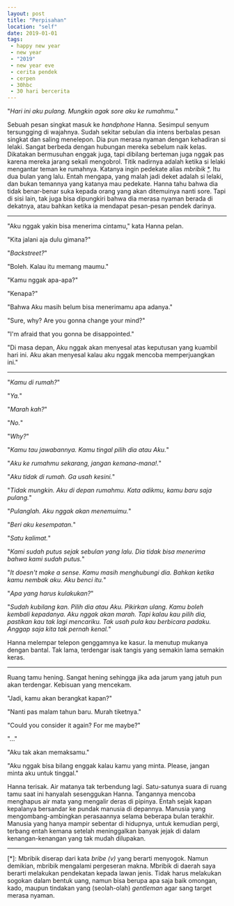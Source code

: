 ```yaml
---
layout: post
title: "Perpisahan"
location: "self"
date: 2019-01-01
tags:
 - happy new year
 - new year
 - "2019"
 - new year eve
 - cerita pendek
 - cerpen
 - 30hbc
 - 30 hari bercerita
---
```


"_Hari ini aku pulang. Mungkin agak sore aku ke rumahmu._"

Sebuah pesan singkat masuk ke _handphone_ Hanna. Sesimpul senyum tersungging di wajahnya. Sudah sekitar sebulan dia intens berbalas pesan singkat dan saling menelepon. Dia pun merasa nyaman dengan kehadiran si lelaki. Sangat berbeda dengan hubungan mereka sebelum naik kelas. Dikatakan bermusuhan enggak juga, tapi dibilang berteman juga nggak pas karena mereka jarang sekali mengobrol. Titik nadirnya adalah ketika si lelaki mengantar teman ke rumahnya. Katanya ingin pedekate alias _mbribik_ [\*](\*). Itu dua bulan yang lalu. Entah mengapa, yang malah jadi deket adalah si lelaki, dan bukan temannya yang katanya mau pedekate. Hanna tahu bahwa dia tidak benar-benar suka kepada orang yang akan ditemuinya nanti sore. Tapi di sisi lain, tak juga bisa dipungkiri bahwa dia merasa nyaman berada di dekatnya, atau bahkan ketika ia mendapat pesan-pesan pendek darinya.

-------------------

"Aku nggak yakin bisa menerima cintamu," kata Hanna pelan.

"Kita jalani aja dulu gimana?"

"_Backstreet?_"

"Boleh. Kalau itu memang maumu."

"Kamu nggak apa-apa?"

"Kenapa?"

"Bahwa Aku masih belum bisa menerimamu apa adanya."

"Sure, why? Are you gonna change your mind?"

"I'm afraid that you gonna be disappointed."

"Di masa depan, Aku nggak akan menyesal atas keputusan yang kuambil hari ini. Aku akan menyesal kalau aku nggak mencoba memperjuangkan ini."

-----------------------

"_Kamu di rumah?_"

"_Ya._"

"_Marah kah?_"

"_No._"

"_Why?_"

"_Kamu tau jawabannya. Kamu tingal pilih dia atau Aku._"

"_Aku ke rumahmu sekarang, jangan kemana-mana!._"

"_Aku tidak di rumah. Ga usah kesini._"

"_Tidak mungkin. Aku di depan rumahmu. Kata adikmu, kamu baru saja pulang._"

"_Pulanglah. Aku nggak akan menemuimu._"

"_Beri aku kesempatan._"

"_Satu kalimat._"

"_Kami sudah putus sejak sebulan yang lalu. Dia tidak bisa menerima bahwa kami sudah putus._"

"_It doesn't make a sense. Kamu masih menghubungi dia. Bahkan ketika kamu nembak aku. Aku benci itu._"

"_Apa yang harus kulakukan?_"

"_Sudah kubilang kan. Pilih dia atau Aku. Pikirkan ulang. Kamu boleh kembali kepadanya. Aku nggak akan marah. Tapi kalau kau pilih dia, pastikan kau tak lagi mencariku. Tak usah pula kau berbicara padaku.  Anggap saja kita tak pernah kenal._"

Hanna melempar telepon genggamnya ke kasur. Ia menutup mukanya dengan bantal. Tak lama, terdengar isak tangis yang semakin lama semakin keras.

----------------------------------

Ruang tamu hening. Sangat hening sehingga jika ada jarum yang jatuh pun akan terdengar. Kebisuan yang mencekam.

"Jadi, kamu akan berangkat kapan?"

"Nanti pas malam tahun baru. Murah tiketnya."

"Could you consider it again? For me maybe?"

"..."

"Aku tak akan memaksamu."

"Aku nggak bisa bilang enggak kalau kamu yang minta. Please, jangan minta aku untuk tinggal."

Hanna terisak. Air matanya tak terbendung lagi. Satu-satunya suara di ruang tamu saat ini hanyalah sesenggukan Hanna. Tangannya mencoba menghapus air mata yang mengalir deras di pipinya. Entah sejak kapan kepalanya bersandar ke pundak manusia di depannya. Manusia yang mengombang-ambingkan perasaannya selama beberapa bulan terakhir. Manusia yang hanya mampir sebentar di hidupnya, untuk kemudian pergi, terbang entah kemana setelah meninggalkan banyak jejak di dalam kenangan-kenangan yang tak mudah dilupakan.


--------------------

[\*]: Mbribik diserap dari kata _bribe (v)_ yang berarti menyogok. Namun demikian, mbribik mengalami pergeseran makna. Mbribik di daerah saya berarti melakukan pendekatan kepada lawan jenis. Tidak harus melakukan sogokan dalam bentuk uang, namun bisa berupa apa saja baik omongan, kado, maupun tindakan yang (seolah-olah) _gentleman_ agar sang target merasa nyaman. 
